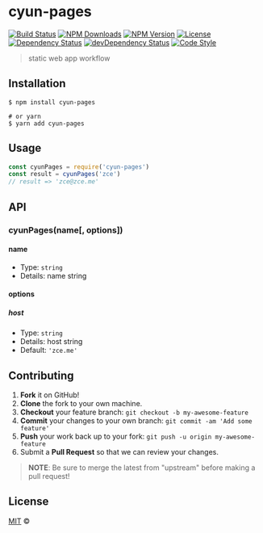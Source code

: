 # cyun-pages

[![Build Status][travis-image]][travis-url]
[![NPM Downloads][downloads-image]][downloads-url]
[![NPM Version][version-image]][version-url]
[![License][license-image]][license-url]
[![Dependency Status][dependency-image]][dependency-url]
[![devDependency Status][devdependency-image]][devdependency-url]
[![Code Style][style-image]][style-url]

> static web app workflow

## Installation

```shell
$ npm install cyun-pages

# or yarn
$ yarn add cyun-pages
```

## Usage

<!-- TODO: Introduction of API use -->

```javascript
const cyunPages = require('cyun-pages')
const result = cyunPages('zce')
// result => 'zce@zce.me'
```

## API

<!-- TODO: Introduction of API -->

### cyunPages(name[, options])

#### name

- Type: `string`
- Details: name string

#### options

##### host

- Type: `string`
- Details: host string
- Default: `'zce.me'`

## Contributing

1. **Fork** it on GitHub!
2. **Clone** the fork to your own machine.
3. **Checkout** your feature branch: `git checkout -b my-awesome-feature`
4. **Commit** your changes to your own branch: `git commit -am 'Add some feature'`
5. **Push** your work back up to your fork: `git push -u origin my-awesome-feature`
6. Submit a **Pull Request** so that we can review your changes.

> **NOTE**: Be sure to merge the latest from "upstream" before making a pull request!

## License

[MIT](LICENSE) &copy; 



[travis-image]: https://img.shields.io/travis/yun75/cyun-pages/master.svg
[travis-url]: https://travis-ci.org/yun75/cyun-pages
[downloads-image]: https://img.shields.io/npm/dm/cyun-pages.svg
[downloads-url]: https://npmjs.org/package/cyun-pages
[version-image]: https://img.shields.io/npm/v/cyun-pages.svg
[version-url]: https://npmjs.org/package/cyun-pages
[license-image]: https://img.shields.io/github/license/yun75/cyun-pages.svg
[license-url]: https://github.com/yun75/cyun-pages/blob/master/LICENSE
[dependency-image]: https://img.shields.io/david/yun75/cyun-pages.svg
[dependency-url]: https://david-dm.org/yun75/cyun-pages
[devdependency-image]: https://img.shields.io/david/dev/yun75/cyun-pages.svg
[devdependency-url]: https://david-dm.org/yun75/cyun-pages?type=dev
[style-image]: https://img.shields.io/badge/code_style-standard-brightgreen.svg
[style-url]: https://standardjs.com
